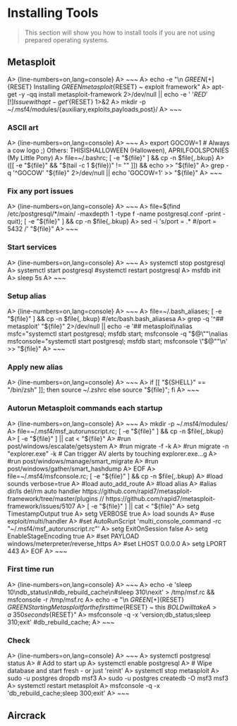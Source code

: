 # Installing Tools

> This section will show you how to install tools if you are not using prepared operating systems.


## Metasploit

A> {line-numbers=on,lang=console}
A> ~~~
A> echo -e "\n ${GREEN}[+]${RESET} Installing ${GREEN}metasploit${RESET} ~ exploit framework"
A> apt-get -y -qq install metasploit-framework 2>/dev/null || echo -e ' '${RED}'[!] Issue with apt-get'${RESET} 1>&2
A> mkdir -p ~/.msf4/modules/{auxiliary,exploits,payloads,post}/
A> ~~~


### ASCII art

A> {line-numbers=on,lang=console}
A> ~~~
A> export GOCOW=1   # Always a cow logo ;)   Others: THISISHALLOWEEN (Halloween), APRILFOOLSPONIES (My Little Pony)
A> file=~/.bashrc; [ -e "${file}" ] && cp -n $file{,.bkup}
A> ([[ -e "${file}" && "$(tail -c 1 ${file})" != "" ]]) && echo >> "${file}"
A> grep -q '^GOCOW' "${file}" 2>/dev/null || echo 'GOCOW=1' >> "${file}"
A> ~~~

### Fix any port issues

A> {line-numbers=on,lang=console}
A> ~~~
A> file=$(find /etc/postgresql/*/main/ -maxdepth 1 -type f -name postgresql.conf -print -quit); [ -e "${file}" ] && cp -n $file{,.bkup}
A> sed -i 's/port = .* #/port = 5432 /' "${file}"
A> ~~~

### Start services

A> {line-numbers=on,lang=console}
A> ~~~
A> systemctl stop postgresql
A> systemctl start postgresql   #systemctl restart postgresql
A> msfdb init
A> sleep 5s
A> ~~~

### Setup alias

A> {line-numbers=on,lang=console}
A> ~~~
A> file=~/.bash_aliases; [ -e "${file}" ] && cp -n $file{,.bkup}   #/etc/bash.bash_aliasesa
A> grep -q '^## metasploit' "${file}" 2>/dev/null || echo -e '## metasploit\nalias msfc="systemctl start postgresql; msfdb start; msfconsole -q \"$@\""\nalias msfconsole="systemctl start postgresql; msfdb start; msfconsole \"$@\""\n' >> "${file}"
A> ~~~

### Apply new alias

A> {line-numbers=on,lang=console}
A> ~~~
A> if [[ "${SHELL}" == "/bin/zsh" ]]; then source ~/.zshrc else source "${file}"; fi
A> ~~~

### Autorun Metasploit commands each startup

A> {line-numbers=on,lang=console}
A> ~~~
A> mkdir -p ~/.msf4/modules/
A> file=~/.msf4/msf_autorunscript.rc; [ -e "${file}" ] && cp -n $file{,.bkup}
A> [ -e "${file}" ] || cat <<EOF > "${file}"
A> #run post/windows/escalate/getsystem
A> #run migrate -f -k
A> #run migrate -n "explorer.exe" -k    # Can trigger AV alerts by touching explorer.exe...g
A> #run post/windows/manage/smart_migrate
A> #run post/windows/gather/smart_hashdump
A> EOF
A> file=~/.msf4/msfconsole.rc; [ -e "${file}" ] && cp -n $file{,.bkup}
A> #load sounds verbose=true
A> #load auto_add_route
A> #load alias
A> #alias dir/ls    del/rm  auto handler   https://github.com/rapid7/metasploit-framework/tree/master/plugins // https://github.com/rapid7/metasploit-framework/issues/5107
A> [ -e "${file}" ] || cat <<EOF > "${file}"
A> setg TimestampOutput true
A> setg VERBOSE true
A> load sounds
A> #use exploit/multi/handler
A> #set AutoRunScript 'multi_console_command -rc "~/.msf4/msf_autorunscript.rc"'
A> setg ExitOnSession false
A> setg EnableStageEncoding true
A> #set PAYLOAD windows/meterpreter/reverse_https
A> #set LHOST 0.0.0.0
A> setg LPORT 443
A> EOF
A> ~~~



### First time run

A> {line-numbers=on,lang=console}
A> ~~~
A> echo -e 'sleep 10\ndb_status\n#db_rebuild_cache\n#sleep 310\nexit' > /tmp/msf.rc && msfconsole -r /tmp/msf.rc
A> echo -e "\n ${GREEN}[+]${RESET} ${GREEN}Starting Metasploit for the first time${RESET} ~ this ${BOLD}will take A> a ~350 seconds${RESET}"
A> msfconsole -q -x 'version;db_status;sleep 310;exit'   #db_rebuild_cache;
A> ~~~


### Check

A> {line-numbers=on,lang=console}
A> ~~~
A> systemctl postgresql status
A> # Add to start up
A> systemctl enable postgresql
A> # Wipe database and start fresh - or just 'reinit'
A> systemctl stop metasploit
A> sudo -u postgres dropdb msf3
A> sudo -u postgres createdb -O msf3 msf3
A> systemctl restart metasploit
A> msfconsole -q -x 'db_rebuild_cache;sleep 300;exit'
A> ~~~






## Aircrack






